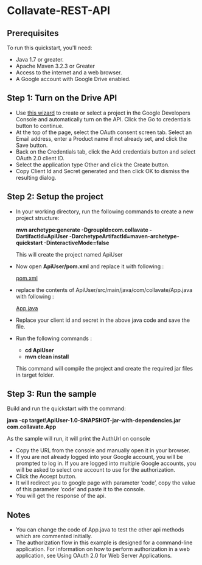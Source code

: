 # Collavate-REST-API

## Prerequisites
To run this quickstart, you'll need:
 - Java 1.7 or greater.
 - Apache Maven 3.2.3 or Greater
 - Access to the internet and a web browser.
 - A Google account with Google Drive enabled.

## Step 1: Turn on the Drive API
 - Use [this wizard](https://console.developers.google.com/flows/enableapi?apiid=drive) to create or select a project in the Google Developers Console and automatically turn on the API. Click the Go to credentials button to continue.
 - At the top of the page, select the OAuth consent screen tab. Select an Email address, enter a Product name if not already set, and click the Save button.
 - Back on the Credentials tab, click the Add credentials button and select OAuth 2.0 client ID.
 - Select the application type Other and click the Create button.
 - Copy Client Id and Secret generated and then click OK to dismiss the resulting dialog.

## Step 2: Setup the project
 - In your working directory, run the following commands to create a new project structure:

    **mvn archetype:generate -DgroupId=com.collavate -DartifactId=ApiUser -DarchetypeArtifactId=maven-archetype-quickstart -DinteractiveMode=false**

   This will create the project named ApiUser

 - Now open **ApiUser/pom.xml** and replace it with following : 
	
	[pom.xml](https://drive.google.com/a/nicefact.com/file/d/0B9NWQND1ujwcTzRCeHdINkNpNFE/view)

 - replace the contents of ApiUser/src/main/java/com/collavate/App.java with following : 

	[App.java](https://drive.google.com/a/nicefact.com/file/d/0B9NWQND1ujwcRkJnTWZKeGR5QWs/view)

 - Replace your client id and secret in the above java code and save the file.

 - Run the following commands : 
    - **cd ApiUser**
	- **mvn clean install**

	This command will compile the project and create the required jar files in target folder.

## Step 3: Run the sample
Build and run the quickstart with the command:

**java -cp target\ApiUser-1.0-SNAPSHOT-jar-with-dependencies.jar com.collavate.App**

As the sample will run, it will print the AuthUrl on console
 - Copy the URL from the console and manually open it in your browser.
 - If you are not already logged into your Google account, you will be prompted to log in. If you are logged into multiple Google accounts, you will be asked to select one account to use for the authorization.
 - Click the Accept button.
 - It will redirect you to google page with parameter ‘code’, copy the value of this parameter ‘code’ and paste it to the console.
 - You will get the response of the api. 



## Notes 
 - You can change the code of App.java to test the other api methods which are commented initially.
 - The authorization flow in this example is designed for a command-line application. For information on how to perform authorization in a web application, see Using OAuth 2.0 for Web Server Applications.


